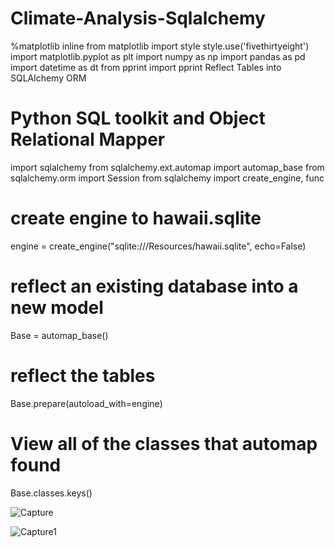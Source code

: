 # Climate-Analysis-Sqlalchemy

%matplotlib inline
from matplotlib import style
style.use('fivethirtyeight')
import matplotlib.pyplot as plt
import numpy as np
import pandas as pd
import datetime as dt
from pprint import pprint
Reflect Tables into SQLAlchemy ORM
# Python SQL toolkit and Object Relational Mapper
import sqlalchemy
from sqlalchemy.ext.automap import automap_base
from sqlalchemy.orm import Session
from sqlalchemy import create_engine, func
# create engine to hawaii.sqlite
engine = create_engine("sqlite:///Resources/hawaii.sqlite", echo=False)
# reflect an existing database into a new model
Base = automap_base()

# reflect the tables
Base.prepare(autoload_with=engine)
# View all of the classes that automap found
Base.classes.keys()


![Capture](https://user-images.githubusercontent.com/24644072/222937008-0d351cee-ab86-4cf1-92ab-c559d5354675.PNG)





![Capture1](https://user-images.githubusercontent.com/24644072/222937011-aa1d0e03-02f6-45ca-94ca-9bf7fa2f3d9f.PNG)
